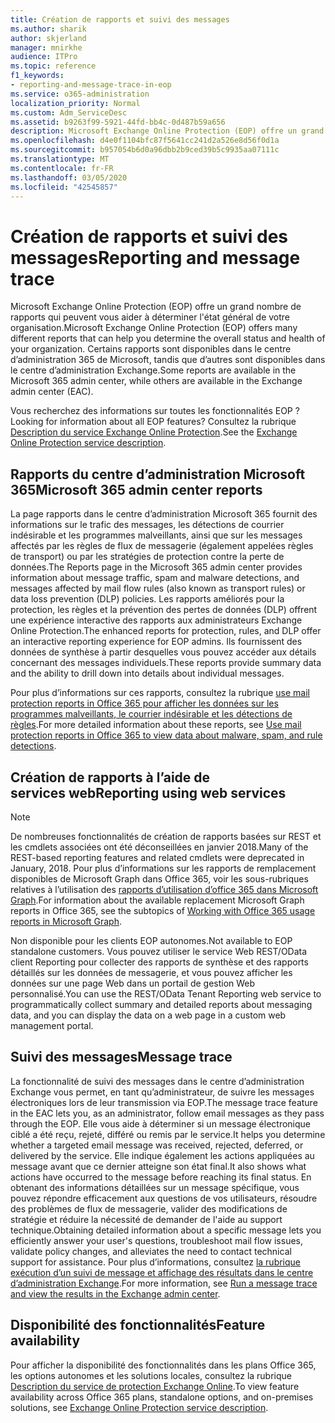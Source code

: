 ```yaml
---
title: Création de rapports et suivi des messages
ms.author: sharik
author: skjerland
manager: mnirkhe
audience: ITPro
ms.topic: reference
f1_keywords:
- reporting-and-message-trace-in-eop
ms.service: o365-administration
localization_priority: Normal
ms.custom: Adm_ServiceDesc
ms.assetid: b9263f99-5921-44fd-bb4c-0d487b59a656
description: Microsoft Exchange Online Protection (EOP) offre un grand nombre de rapports qui peuvent vous aider à déterminer l'état général de votre organisation. Certains rapports sont disponibles dans le centre d’administration 365 de Microsoft, tandis que d’autres sont disponibles dans le centre d’administration Exchange.
ms.openlocfilehash: d4e0f1104bfc87f5641cc241d2a526e8d56f0d1a
ms.sourcegitcommit: b957054b6d0a96dbb2b9ced39b5c9935aa07111c
ms.translationtype: MT
ms.contentlocale: fr-FR
ms.lasthandoff: 03/05/2020
ms.locfileid: "42545857"
---
```

# <a name="reporting-and-message-trace"></a><span data-ttu-id="9243c-104">Création de rapports et suivi des messages</span><span class="sxs-lookup"><span data-stu-id="9243c-104">Reporting and message trace</span></span>

<span data-ttu-id="9243c-105">Microsoft Exchange Online Protection (EOP) offre un grand nombre de rapports qui peuvent vous aider à déterminer l'état général de votre organisation.</span><span class="sxs-lookup"><span data-stu-id="9243c-105">Microsoft Exchange Online Protection (EOP) offers many different reports that can help you determine the overall status and health of your organization.</span></span> <span data-ttu-id="9243c-106">Certains rapports sont disponibles dans le centre d’administration 365 de Microsoft, tandis que d’autres sont disponibles dans le centre d’administration Exchange.</span><span class="sxs-lookup"><span data-stu-id="9243c-106">Some reports are available in the Microsoft 365 admin center, while others are available in the Exchange admin center (EAC).</span></span>

<span data-ttu-id="9243c-107">Vous recherchez des informations sur toutes les fonctionnalités EOP ?</span><span class="sxs-lookup"><span data-stu-id="9243c-107">Looking for information about all EOP features?</span></span> <span data-ttu-id="9243c-108">Consultez la rubrique [Description du service Exchange Online Protection](exchange-online-protection-service-description.md).</span><span class="sxs-lookup"><span data-stu-id="9243c-108">See the [Exchange Online Protection service description](exchange-online-protection-service-description.md).</span></span>

## <a name="microsoft-365-admin-center-reports"></a><span data-ttu-id="9243c-109">Rapports du centre d’administration Microsoft 365</span><span class="sxs-lookup"><span data-stu-id="9243c-109">Microsoft 365 admin center reports</span></span>

<span data-ttu-id="9243c-110">La page rapports dans le centre d’administration Microsoft 365 fournit des informations sur le trafic des messages, les détections de courrier indésirable et les programmes malveillants, ainsi que sur les messages affectés par les règles de flux de messagerie (également appelées règles de transport) ou par les stratégies de protection contre la perte de données.</span><span class="sxs-lookup"><span data-stu-id="9243c-110">The Reports page in the Microsoft 365 admin center provides information about message traffic, spam and malware detections, and messages affected by mail flow rules (also known as transport rules) or data loss prevention (DLP) policies.</span></span> <span data-ttu-id="9243c-111">Les rapports améliorés pour la protection, les règles et la prévention des pertes de données (DLP) offrent une expérience interactive des rapports aux administrateurs Exchange Online Protection.</span><span class="sxs-lookup"><span data-stu-id="9243c-111">The enhanced reports for protection, rules, and DLP offer an interactive reporting experience for EOP admins.</span></span> <span data-ttu-id="9243c-112">Ils fournissent des données de synthèse à partir desquelles vous pouvez accéder aux détails concernant des messages individuels.</span><span class="sxs-lookup"><span data-stu-id="9243c-112">These reports provide summary data and the ability to drill down into details about individual messages.</span></span>

<span data-ttu-id="9243c-113">Pour plus d’informations sur ces rapports, consultez la rubrique [use mail protection reports in Office 365 pour afficher les données sur les programmes malveillants, le courrier indésirable et les détections de règles](https://docs.microsoft.com/exchange/monitoring/use-mail-protection-reports).</span><span class="sxs-lookup"><span data-stu-id="9243c-113">For more detailed information about these reports, see [Use mail protection reports in Office 365 to view data about malware, spam, and rule detections](https://docs.microsoft.com/exchange/monitoring/use-mail-protection-reports).</span></span>

## <a name="reporting-using-web-services"></a><span data-ttu-id="9243c-114">Création de rapports à l’aide de services web</span><span class="sxs-lookup"><span data-stu-id="9243c-114">Reporting using web services</span></span>

> [!NOTE]
> <span data-ttu-id="9243c-115">De nombreuses fonctionnalités de création de rapports basées sur REST et les cmdlets associées ont été déconseillées en janvier 2018.</span><span class="sxs-lookup"><span data-stu-id="9243c-115">Many of the REST-based reporting features and related cmdlets were deprecated in January, 2018.</span></span> <span data-ttu-id="9243c-116">Pour plus d’informations sur les rapports de remplacement disponibles de Microsoft Graph dans Office 365, voir les sous-rubriques relatives à l’utilisation des [rapports d’utilisation d’office 365 dans Microsoft Graph](https://go.microsoft.com/fwlink/p/?LinkID=865135).</span><span class="sxs-lookup"><span data-stu-id="9243c-116">For information about the available replacement Microsoft Graph reports in Office 365, see the subtopics of [Working with Office 365 usage reports in Microsoft Graph](https://go.microsoft.com/fwlink/p/?LinkID=865135).</span></span>

<span data-ttu-id="9243c-117">Non disponible pour les clients EOP autonomes.</span><span class="sxs-lookup"><span data-stu-id="9243c-117">Not available to EOP standalone customers.</span></span> <span data-ttu-id="9243c-118">Vous pouvez utiliser le service Web REST/OData client Reporting pour collecter des rapports de synthèse et des rapports détaillés sur les données de messagerie, et vous pouvez afficher les données sur une page Web dans un portail de gestion Web personnalisé.</span><span class="sxs-lookup"><span data-stu-id="9243c-118">You can use the REST/OData Tenant Reporting web service to programmatically collect summary and detailed reports about messaging data, and you can display the data on a web page in a custom web management portal.</span></span>

## <a name="message-trace"></a><span data-ttu-id="9243c-119">Suivi des messages</span><span class="sxs-lookup"><span data-stu-id="9243c-119">Message trace</span></span>

<span data-ttu-id="9243c-120">La fonctionnalité de suivi des messages dans le centre d’administration Exchange vous permet, en tant qu’administrateur, de suivre les messages électroniques lors de leur transmission via EOP.</span><span class="sxs-lookup"><span data-stu-id="9243c-120">The message trace feature in the EAC lets you, as an administrator, follow email messages as they pass through the EOP.</span></span> <span data-ttu-id="9243c-121">Elle vous aide à déterminer si un message électronique ciblé a été reçu, rejeté, différé ou remis par le service.</span><span class="sxs-lookup"><span data-stu-id="9243c-121">It helps you determine whether a targeted email message was received, rejected, deferred, or delivered by the service.</span></span> <span data-ttu-id="9243c-122">Elle indique également les actions appliquées au message avant que ce dernier atteigne son état final.</span><span class="sxs-lookup"><span data-stu-id="9243c-122">It also shows what actions have occurred to the message before reaching its final status.</span></span> <span data-ttu-id="9243c-123">En obtenant des informations détaillées sur un message spécifique, vous pouvez répondre efficacement aux questions de vos utilisateurs, résoudre des problèmes de flux de messagerie, valider des modifications de stratégie et réduire la nécessité de demander de l'aide au support technique.</span><span class="sxs-lookup"><span data-stu-id="9243c-123">Obtaining detailed information about a specific message lets you efficiently answer your user's questions, troubleshoot mail flow issues, validate policy changes, and alleviates the need to contact technical support for assistance.</span></span> <span data-ttu-id="9243c-124">Pour plus d’informations, consultez [la rubrique exécution d’un suivi de message et affichage des résultats dans le centre d’administration Exchange](https://docs.microsoft.com/exchange/monitoring/trace-an-email-message/run-a-message-trace-and-view-results).</span><span class="sxs-lookup"><span data-stu-id="9243c-124">For more information, see [Run a message trace and view the results in the Exchange admin center](https://docs.microsoft.com/exchange/monitoring/trace-an-email-message/run-a-message-trace-and-view-results).</span></span>

## <a name="feature-availability"></a><span data-ttu-id="9243c-125">Disponibilité des fonctionnalités</span><span class="sxs-lookup"><span data-stu-id="9243c-125">Feature availability</span></span>

<span data-ttu-id="9243c-126">Pour afficher la disponibilité des fonctionnalités dans les plans Office 365, les options autonomes et les solutions locales, consultez la rubrique [Description du service de protection Exchange Online](exchange-online-protection-service-description.md).</span><span class="sxs-lookup"><span data-stu-id="9243c-126">To view feature availability across Office 365 plans, standalone options, and on-premises solutions, see [Exchange Online Protection service description](exchange-online-protection-service-description.md).</span></span>
